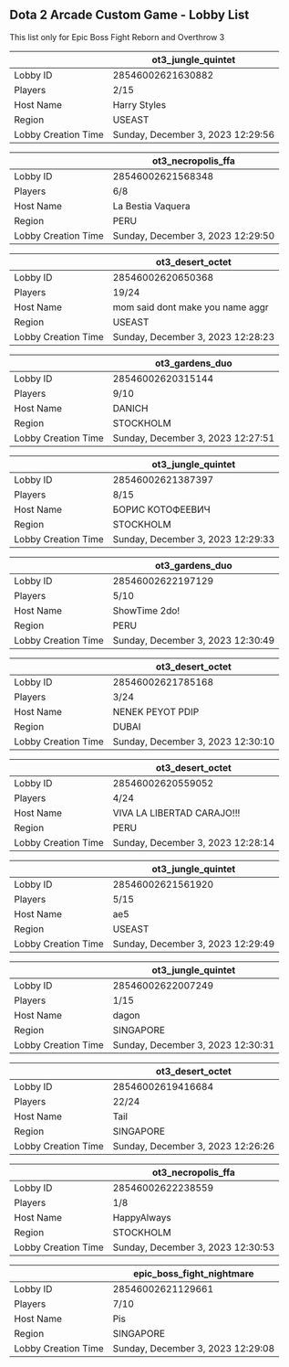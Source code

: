 ## Dota 2 Arcade Custom Game - Lobby List

This list only for Epic Boss Fight Reborn and Overthrow 3

|  | ot3_jungle_quintet |
| ------ | ------ |
| Lobby ID | 28546002621630882 |
| Players | 2/15 |
| Host Name | Harry Styles |
| Region | USEAST |
| Lobby Creation Time | Sunday, December 3, 2023 12:29:56 |


|  | ot3_necropolis_ffa |
| ------ | ------ |
| Lobby ID | 28546002621568348 |
| Players | 6/8 |
| Host Name | La Bestia Vaquera |
| Region | PERU |
| Lobby Creation Time | Sunday, December 3, 2023 12:29:50 |


|  | ot3_desert_octet |
| ------ | ------ |
| Lobby ID | 28546002620650368 |
| Players | 19/24 |
| Host Name | mom said dont make you name aggr |
| Region | USEAST |
| Lobby Creation Time | Sunday, December 3, 2023 12:28:23 |


|  | ot3_gardens_duo |
| ------ | ------ |
| Lobby ID | 28546002620315144 |
| Players | 9/10 |
| Host Name | DANICH |
| Region | STOCKHOLM |
| Lobby Creation Time | Sunday, December 3, 2023 12:27:51 |


|  | ot3_jungle_quintet |
| ------ | ------ |
| Lobby ID | 28546002621387397 |
| Players | 8/15 |
| Host Name | БОРИС КОТОФЕЕВИЧ |
| Region | STOCKHOLM |
| Lobby Creation Time | Sunday, December 3, 2023 12:29:33 |


|  | ot3_gardens_duo |
| ------ | ------ |
| Lobby ID | 28546002622197129 |
| Players | 5/10 |
| Host Name | ShowTime 2do! |
| Region | PERU |
| Lobby Creation Time | Sunday, December 3, 2023 12:30:49 |


|  | ot3_desert_octet |
| ------ | ------ |
| Lobby ID | 28546002621785168 |
| Players | 3/24 |
| Host Name | NENEK PEYOT PDIP |
| Region | DUBAI |
| Lobby Creation Time | Sunday, December 3, 2023 12:30:10 |


|  | ot3_desert_octet |
| ------ | ------ |
| Lobby ID | 28546002620559052 |
| Players | 4/24 |
| Host Name | VIVA LA LIBERTAD CARAJO!!! |
| Region | PERU |
| Lobby Creation Time | Sunday, December 3, 2023 12:28:14 |


|  | ot3_jungle_quintet |
| ------ | ------ |
| Lobby ID | 28546002621561920 |
| Players | 5/15 |
| Host Name | ae5 |
| Region | USEAST |
| Lobby Creation Time | Sunday, December 3, 2023 12:29:49 |


|  | ot3_jungle_quintet |
| ------ | ------ |
| Lobby ID | 28546002622007249 |
| Players | 1/15 |
| Host Name | dagon |
| Region | SINGAPORE |
| Lobby Creation Time | Sunday, December 3, 2023 12:30:31 |


|  | ot3_desert_octet |
| ------ | ------ |
| Lobby ID | 28546002619416684 |
| Players | 22/24 |
| Host Name | Tail |
| Region | SINGAPORE |
| Lobby Creation Time | Sunday, December 3, 2023 12:26:26 |


|  | ot3_necropolis_ffa |
| ------ | ------ |
| Lobby ID | 28546002622238559 |
| Players | 1/8 |
| Host Name | HappyAlways |
| Region | STOCKHOLM |
| Lobby Creation Time | Sunday, December 3, 2023 12:30:53 |


|  | epic_boss_fight_nightmare |
| ------ | ------ |
| Lobby ID | 28546002621129661 |
| Players | 7/10 |
| Host Name | Pis |
| Region | SINGAPORE |
| Lobby Creation Time | Sunday, December 3, 2023 12:29:08 |


